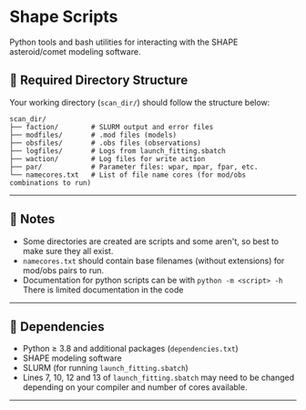 # Shape Scripts

Python tools and bash utilities for interacting with the SHAPE asteroid/comet modeling software.

## 📁 Required Directory Structure

Your working directory (`scan_dir/`) should follow the structure below:

```
scan_dir/
├── faction/        # SLURM output and error files
├── modfiles/       # .mod files (models)
├── obsfiles/       # .obs files (observations)
├── logfiles/       # Logs from launch_fitting.sbatch
├── waction/        # Log files for write action
├── par/            # Parameter files: wpar, mpar, fpar, etc.
└── namecores.txt   # List of file name cores (for mod/obs combinations to run)
```

---

## 📝 Notes

- Some directories are created are scripts and some aren't, so best to make sure they all exist.
- `namecores.txt` should contain base filenames (without extensions) for mod/obs pairs to run.
- Documentation for python scripts can be with `python -m <script> -h` There is limited documentation in the code

---

## 🔧 Dependencies

- Python ≥ 3.8 and additional packages (`dependencies.txt`)
- SHAPE modeling software
- SLURM (for running `launch_fitting.sbatch`)
- Lines 7, 10, 12 and 13 of `launch_fitting.sbatch` may need to be changed depending on your compiler and number of cores available.

---

